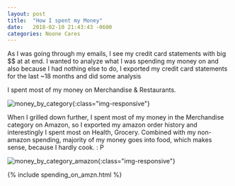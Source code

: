 ```yaml
---
layout: post
title:  "How I spent my Money"
date:   2018-02-10 21:43:43 -0600
categories: Noone Cares
---
```


As I was going through my emails, I see my credit card statements with big $$ at
at end. I wanted to analyze what I was spending my money on and also because I had
nothing else to do, I exported my credit card statements for the last ~18 months and
did some analysis

I spent most of my money on Merchandise & Restaurants.

![money_by_category]({{site.baseurl}}/images/money_by_category.png){:class="img-responsive"}

When I grilled down further, I spent most of my money in the Merchandise category on Amazon, so
I exported my amazon order history and interestingly I spent most on Health, Grocery. Combined with
my non-amazon spending, majority of my money goes into food, which makes sense, because I hardly cook. : P

![money_by_category_amazon]({{site.baseurl}}/images/money_by_category_on_amzn.png){:class="img-responsive"}

{% include spending_on_amzn.html %}
